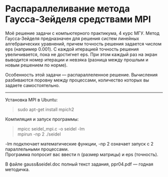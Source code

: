 # Распараллеливание метода Гаусса-Зейделя средствами MPI
Моё решение задачи с компьютерного практикума, 4 курс МГУ. Метод Гаусса-Зейделя предназначен для решения систем линейных алгебраических уравнений, причем точность решения задается числом eps (например 0.001). С каждой итерацией точность решения увеличивается, пока не достигнет eps. При этом каждый раз на экран выводится номер итерации и невзяка (разница между прошлым и новым решением по норме).

Особенность этой задачи &mdash; распараллеленное решение. Вычисления разбиваются поровну между процессами, количество которых вы задаете самостоятельно.
***
Установка MPI в Ubuntu:
> sudo apt-get install mpich2

Компиляция и запуск программы:
> mpicc seidel_mpi.c -o seidel -lm<br>
> mpirun -np 2 ./seidel

-lm подключает математические функции, -np 2 означает запуск с 2 параллельными процессами.<br>
Программа попросит вас ввести n (размер матрицы) и eps (точность).

В файле gauss&seidel.doc полный текст задания, ppr04.pdf &mdash; годная методичка.
